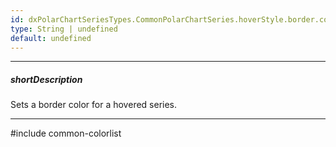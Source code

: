 ```yaml
---
id: dxPolarChartSeriesTypes.CommonPolarChartSeries.hoverStyle.border.color
type: String | undefined
default: undefined
---
```

---
##### shortDescription
<p>Sets a border color for a hovered series.</p>

---
#include common-colorlist